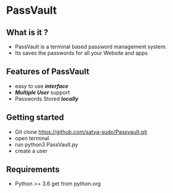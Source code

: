 # PassVault
## What is it ?
- PassVault is a terminal based password management system.
- Its saves the passwords for all your Website and apps

## Features of PassVault
- easy to use ***interface***
- ***Multiple User*** support
-  Passwords Stored ***locally***

## Getting started 
 
 - Git clone https://github.com/satya-sudo/Passvault.git
 - open terminal
 - run python3 PassVault.py
 - create a user

## Requirements 
 - Python >= 3.6 get from python.org

